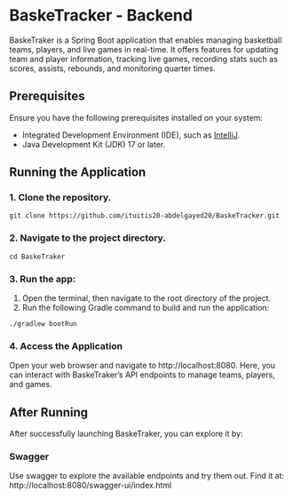 # BaskeTracker - Backend

BaskeTraker is a Spring Boot application that enables managing basketball teams, players, and live games in real-time. It offers features for updating team and player information, tracking live games, recording stats such as scores, assists, rebounds, and monitoring quarter times.

## Prerequisites

Ensure you have the following prerequisites installed on your system:

- Integrated Development Environment (IDE), such as [IntelliJ](https://www.jetbrains.com/idea/download/?source=google&medium=cpc&campaign=EMEA_en_TR_IDEA_Branded&term=intellij&content=619479151433&gclid=CjwKCAiApuCrBhAuEiwA8VJ6JlQbcnH8jIklp-ZEi2X74TRKNA-Jz5cWjWwumwTgZQaHw7auozMrEhoCINEQAvD_BwE&section=windows).
- Java Development Kit (JDK) 17 or later.

## Running the Application

### 1. Clone the repository.
```
git clone https://github.com/ituitis20-abdelgayed20/BaskeTracker.git
```
### 2. Navigate to the project directory.
```
cd BaskeTraker
```
### 3. Run the app:

1. Open the terminal, then navigate to the root directory of the project.
2. Run the following Gradle command to build and run the application:

```
./gradlew bootRun
```
### 4. Access the Application
Open your web browser and navigate to http://localhost:8080.
Here, you can interact with BaskeTraker’s API endpoints to manage teams, players, and games.

## After Running
After successfully launching BaskeTraker, you can explore it by:

### Swagger

Use swagger to explore the available endpoints and try them out. Find it at:
http://localhost:8080/swagger-ui/index.html
